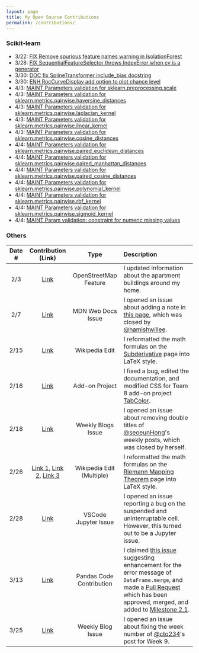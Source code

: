 ```yaml
---
layout: page
title: My Open Source Contributions
permalink: /contributions/
---
```


<!--
Type of the contribution should be "Wikipedia edit", "OpenStreet Map feature", "Documentation", "Course website", "Blog",
"Browser Add-on", etc.

The description should include a brief summary of what you did.

The link should bring us to a public page that shows your contribution. 

Replace the first row with your own contribution. 

-->

### Scikit-learn

- 3/22: [FIX Remove spurious feature names warning in IsolationForest](https://github.com/scikit-learn/scikit-learn/pull/25931)
- 3/28: [FIX SequentialFeatureSelector throws IndexError when cv is a generator](https://github.com/scikit-learn/scikit-learn/pull/25973)
- 3/30: [DOC fix SplineTransformer include_bias docstring](https://github.com/scikit-learn/scikit-learn/pull/26018)
- 3/30: [ENH RocCurveDisplay add option to plot chance level](https://github.com/scikit-learn/scikit-learn/pull/25987)
- 4/3: <a href="https://github.com/scikit-learn/scikit-learn/pull/26036">MAINT Parameters validation for sklearn.preprocessing.scale</a>
- 4/3: <a href="https://github.com/scikit-learn/scikit-learn/pull/26047">MAINT Parameters validation for sklearn.metrics.pairwise.haversine_distances</a>
- 4/3: <a href="https://github.com/scikit-learn/scikit-learn/pull/26048">MAINT Parameters validation for sklearn.metrics.pairwise.laplacian_kernel</a>
- 4/3: <a href="https://github.com/scikit-learn/scikit-learn/pull/26049">MAINT Parameters validation for sklearn.metrics.pairwise.linear_kernel</a>
- 4/3: <a href="https://github.com/scikit-learn/scikit-learn/pull/26046">MAINT Parameters validation for sklearn.metrics.pairwise.cosine_distances</a>
- 4/4: <a href="https://github.com/scikit-learn/scikit-learn/pull/26073">MAINT Parameters validation for sklearn.metrics.pairwise.paired_euclidean_distances</a>
- 4/4: <a href="https://github.com/scikit-learn/scikit-learn/pull/26074">MAINT Parameters validation for sklearn.metrics.pairwise.paired_manhattan_distances</a>
- 4/4: <a href="https://github.com/scikit-learn/scikit-learn/pull/26075">MAINT Parameters validation for sklearn.metrics.pairwise.paired_cosine_distances</a>
- 4/4: <a href="https://github.com/scikit-learn/scikit-learn/pull/26070">MAINT Parameters validation for sklearn.metrics.pairwise.polynomial_kernel</a>
- 4/4: <a href="https://github.com/scikit-learn/scikit-learn/pull/26071">MAINT Parameters validation for sklearn.metrics.pairwise.rbf_kernel</a>
- 4/4: <a href="https://github.com/scikit-learn/scikit-learn/pull/26072">MAINT Parameters validation for sklearn.metrics.pairwise.sigmoid_kernel</a>
- 4/4: <a href="https://github.com/scikit-learn/scikit-learn/pull/26085">MAINT Param validation: constraint for numeric missing values</a>

### Others

| Date # | Contribution (Link) | Type | Description |
|:---:|:---:|:---:|:---|
| 2/3 | [Link](https://www.openstreetmap.org/changeset/132062097) | OpenStreetMap Feature | I updated information about the apartment buildings around my home. |
| 2/7 | [Link](https://github.com/mdn/content/issues/24248) | MDN Web Docs Issue | I opened an issue about adding a note in [this page](https://developer.mozilla.org/en-US/docs/Mozilla/Add-ons/WebExtensions/Your_first_WebExtension), which was closed by [@hamishwillee](https://github.com/hamishwillee). |
| 2/15 | [Link](https://en.wikipedia.org/w/index.php?title=Subderivative&diff=prev&oldid=1139611483) | Wikipedia Edit | I reformatted the math formulas on the [Subderivative](https://en.wikipedia.org/wiki/Subderivative) page into LaTeX style. |
| 2/16 | [Link](https://github.com/ossd-s23/TabColor/pull/9) | Add-on Project | I fixed a bug, edited the documentation, and modified CSS for Team 8 add-on project [TabColor](https://github.com/ossd-s23/TabColor). |
| 2/18 | [Link](https://github.com/ossd-s23/seoeunHong-weekly/issues/3) | Weekly Blogs Issue | I opened an issue about removing double titles of [@seoeunHong](https://github.com/seoeunHong)'s weekly posts, which was closed by herself. |
| 2/26 | [Link 1](https://en.wikipedia.org/w/index.php?title=Riemann_mapping_theorem&diff=prev&oldid=1141679187), [Link 2](https://en.wikipedia.org/w/index.php?title=Riemann_mapping_theorem&diff=prev&oldid=1141864673), [Link 3](https://en.wikipedia.org/w/index.php?title=Riemann_mapping_theorem&diff=prev&oldid=1142966462) | Wikipedia Edit (Multiple) | I reformatted the math formulas on the [Riemann Mapping Theorem](https://en.wikipedia.org/wiki/Riemann_mapping_theorem) page into LaTeX style. |
| 2/28 | [Link](https://github.com/microsoft/vscode-jupyter/issues/12972) | VSCode Jupyter Issue | I opened an issue reporting a bug on the suspended and uninterruptable cell. However, this turned out to be a Jupyter issue. |
| 3/13 | [Link](https://github.com/pandas-dev/pandas/pull/51947) | Pandas Code Contribution | I claimed [this issue](https://github.com/pandas-dev/pandas/issues/51861) suggesting enhancement for the error message of `DataFrame.merge`, and made a [Pull Request](https://github.com/pandas-dev/pandas/pull/51947) which has been approved, merged, and added to [Milestone 2.1](https://github.com/pandas-dev/pandas/milestone/103). |
| 3/25 | [Link](https://github.com/ossd-s23/cto234-weekly/issues/1) | Weekly Blog Issue | I opened an issue about fixing the week number of [@cto234](https://github.com/cto234)'s post for Week 9. |
